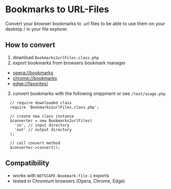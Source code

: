 # Bookmarks to URL-Files

Convert your browser bookmarks to .url files to be able to use them on your  desktop / in your file explorer.

## How to convert

1. download `Bookmarks2urlFiles.class.php`
2. export bookmarks from browsers bookmark manager
  - [opera://bookmarks](opera://bookmarks)
  - [chrome://bookmarks](chrome://bookmarks)
  - [edge://favorites/](edge://favorites)
3. convert bookmarks with the following snippment or see `/test/usage.php`

```
  // require downloaded class
  require 'Bookmarks2urlFiles.class.php';

  // create new class instance
  $converter = new Bookmarks2urlFiles(
    'in', // input directory
    'out' // output directory
  );

  // call convert method
  $converter->convert();
```

## Compatibility
- works with `NETSCAPE-Bookmark-file-1` exports
- tested in Chromium browsers (Opera, Chrome, Edge)
